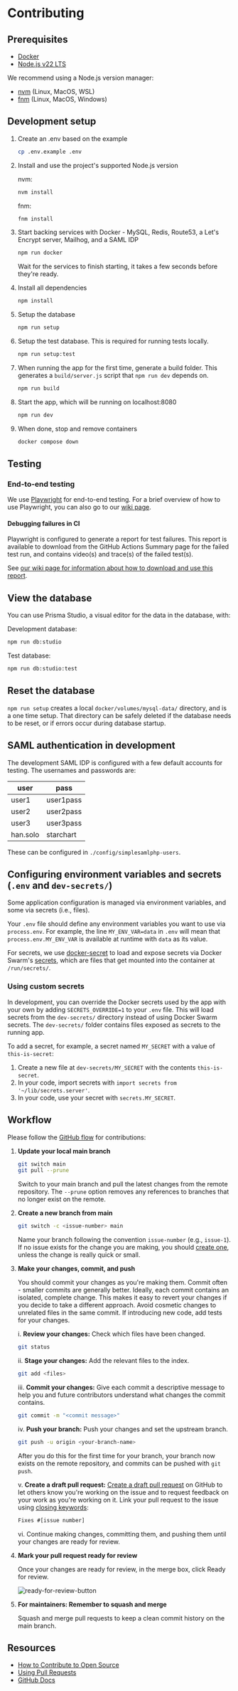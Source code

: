 # Contributing

## Prerequisites

- [Docker](https://docs.docker.com/get-docker/)
- [Node.js v22 LTS](https://nodejs.org/en/download/)

We recommend using a Node.js version manager:

- [nvm](https://github.com/nvm-sh/nvm) (Linux, MacOS, WSL)
- [fnm](https://github.com/Schniz/fnm) (Linux, MacOS, Windows)

## Development setup

1. Create an .env based on the example

   ```bash
   cp .env.example .env
   ```

2. Install and use the project's supported Node.js version

   nvm:

   ```bash
   nvm install
   ```

   fnm:

   ```bash
   fnm install
   ```

3. Start backing services with Docker - MySQL, Redis, Route53, a Let's Encrypt server, Mailhog, and a SAML IDP

   ```bash
   npm run docker
   ```

   Wait for the services to finish starting, it takes a few seconds before they're ready.

4. Install all dependencies

   ```bash
   npm install
   ```

5. Setup the database

   ```bash
   npm run setup
   ```

6. Setup the test database. This is required for running tests locally.

   ```bash
   npm run setup:test
   ```

7. When running the app for the first time, generate a build folder. This generates a `build/server.js` script that `npm run dev` depends on.

   ```bash
   npm run build
   ```

8. Start the app, which will be running on localhost:8080

   ```bash
   npm run dev
   ```

9. When done, stop and remove containers

   ```bash
   docker compose down
   ```

## Testing

### End-to-end testing

We use [Playwright](https://playwright.dev/) for end-to-end testing. For a brief overview of how to use Playwright, you can also go to our [wiki page](https://github.com/DevelopingSpace/starchart/wiki/Playwright).

#### Debugging failures in CI

Playwright is configured to generate a report for test failures. This report is available to download from the GitHub Actions Summary page for the failed test run, and contains video(s) and trace(s) of the failed test(s).

See [our wiki page for information about how to download and use this report](https://github.com/DevelopingSpace/starchart/wiki/Playwright#debugging-ci-failures).

## View the database

You can use Prisma Studio, a visual editor for the data in the database, with:

Development database:

```bash
npm run db:studio
```

Test database:

```bash
npm run db:studio:test
```

## Reset the database

`npm run setup` creates a local `docker/volumes/mysql-data/` directory, and is a one time setup. That directory can be safely deleted if the database needs to be reset, or if errors occur during database startup.

## SAML authentication in development

The development SAML IDP is configured with a few default accounts for testing. The usernames and passwords are:

| user     | pass      |
| -------- | --------- |
| user1    | user1pass |
| user2    | user2pass |
| user3    | user3pass |
| han.solo | starchart |

These can be configured in `./config/simplesamlphp-users`.

## Configuring environment variables and secrets (`.env` and `dev-secrets/`)

Some application configuration is managed via environment variables, and some via secrets (i.e., files).

Your `.env` file should define any environment variables you want to use via `process.env`. For example, the line `MY_ENV_VAR=data` in `.env` will mean that `process.env.MY_ENV_VAR` is available at runtime with `data` as its value.

For secrets, we use [docker-secret](https://github.com/hwkd/docker-secret) to load and expose secrets via Docker Swarm's [secrets](https://docs.docker.com/engine/swarm/secrets/), which are files that get mounted into the container at `/run/secrets/`.

### Using custom secrets

In development, you can override the Docker secrets used by the app with your own by adding `SECRETS_OVERRIDE=1` to your `.env` file. This will load secrets from the `dev-secrets/` directory instead of using Docker Swarm secrets. The `dev-secrets/` folder contains files exposed as secrets to the running app.

To add a secret, for example, a secret named `MY_SECRET` with a value of `this-is-secret`:

1. Create a new file at `dev-secrets/MY_SECRET` with the contents `this-is-secret`.
2. In your code, import secrets with `import secrets from '~/lib/secrets.server'`.
3. In your code, use your secret with `secrets.MY_SECRET`.

## Workflow

Please follow the [GitHub flow][] for contributions:

1. **Update your local main branch**

   ```bash
   git switch main
   git pull --prune
   ```

   Switch to your main branch and pull the latest changes from the remote repository. The `--prune` option removes any references to branches that no longer exist on the remote.

2. **Create a new branch from main**

   ```bash
   git switch -c <issue-number> main
   ```

   Name your branch following the convention `issue-number` (e.g., `issue-1`). If no issue exists for the change you are making, you should [create one][Create an issue], unless the change is really quick or small.

3. **Make your changes, commit, and push**

   You should commit your changes as you're making them. Commit often - smaller commits are generally better. Ideally, each commit contains an isolated, complete change. This makes it easy to revert your changes if you decide to take a different approach. Avoid cosmetic changes to unrelated files in the same commit. If introducing new code, add tests for your changes.

   i. **Review your changes:** Check which files have been changed.

   ```bash
   git status
   ```

   ii. **Stage your changes:** Add the relevant files to the index.

   ```bash
   git add <files>
   ```

   iii. **Commit your changes:** Give each commit a descriptive message to help you and future contributors understand what changes the commit contains.

   ```bash
   git commit -m "<commit message>"
   ```

   iv. **Push your branch:** Push your changes and set the upstream branch.

   ```bash
   git push -u origin <your-branch-name>
   ```

   After you do this for the first time for your branch, your branch now exists on the remote repository, and commits can be pushed with `git push`.

   v. **Create a draft pull request:** [Create a draft pull request][] on GitHub to let others know you're working on the issue and to request feedback on your work as you're working on it. Link your pull request to the issue using [closing keywords][]:

   ```txt
   Fixes #[issue number]
   ```

   vi. Continue making changes, committing them, and pushing them until your changes are ready for review.

4. **Mark your pull request ready for review**

   Once your changes are ready for review, in the merge box, click Ready for review.

   ![ready-for-review-button](https://docs.github.com/assets/cb-62675/mw-1440/images/help/pull_requests/ready-for-review-button.webp)

5. **For maintainers: Remember to squash and merge**

   Squash and merge pull requests to keep a clean commit history on the main branch.

## Resources

- [How to Contribute to Open Source][]
- [Using Pull Requests][]
- [GitHub Docs][]

[GitHub flow]: https://docs.github.com/en/get-started/using-github/github-flow
[Create an issue]: https://github.com/DevelopingSpace/starchart/issues/new
[Create a draft pull request]: https://github.com/DevelopingSpace/starchart/compare
[closing keywords]: https://docs.github.com/en/issues/tracking-your-work-with-issues/using-issues/linking-a-pull-request-to-an-issue#linking-a-pull-request-to-an-issue-using-a-keyword
[How to Contribute to Open Source]: https://opensource.guide/how-to-contribute/
[Using Pull Requests]: https://docs.github.com/en/free-pro-team@latest/github/collaborating-with-issues-and-pull-requests/about-pull-requests
[GitHub Docs]: https://docs.github.com/
